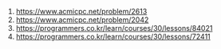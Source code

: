 1. https://www.acmicpc.net/problem/2613
2. https://www.acmicpc.net/problem/2042
3. https://programmers.co.kr/learn/courses/30/lessons/84021
4. https://programmers.co.kr/learn/courses/30/lessons/72411
